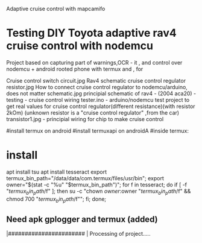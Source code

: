 
Adaptive cruise control with mapcamifo
# Testing DIY Toyota adaptive rav4 cruise control with nodemcu

Project based on capturing part of warnings,OCR - it , and control over nodemcu + android rooted phone with termux and , for 



Cruise control switch circuit.jpg  Rav4 schematic cruise control regulator
resistor.jpg  How to connect cruise control regulator to nodemcu/arduino, does not matter
schematic.jpg principial schematic of rav4 - (2004 aca20) -testing - cruise control wiring
tester.ino  - arduino/nodemcu test project to get real values for cruise control regulator(different resistance)(with resistor 2kOm) 
(unknown resistor is a "cruise control regulator" ,from the car)
transistor1.jpg  - principial wiring for chip to make cruise control

#install termux on android
#install termuxapi on androidA
#inside termux: 
#  install 
apt install tsu
apt install  tesseract
export termux_bin_path="/data/data/com.termux/files/usr/bin"; export owner="$(stat -c "%u" "$termux_bin_path")"; for f in tesseract; do if [ -f "$termux_bin_path/$f" ]; then su -c "chown $owner:$owner \"$termux_bin_path/$f\" && chmod 700 \"$termux_bin_path/$f\""; fi; done;
## Need apk gplogger and termux (added)
|#######################                 | Processing of project.....
